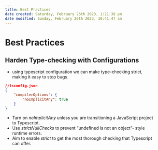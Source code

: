 ```yaml
---
title: Best Practices
date created: Saturday, February 25th 2023, 1:21:38 pm
date modified: Sunday, February 26th 2023, 10:41:47 am
---
```


# Best Practices

## Harden Type-checking with Configurations

- using typescript configuration we can make type-checking strict, making it easy to stop bugs.

```json
//tsconfig.json
{
	"compilerOptions": {
		"noImplicitAny": true
	}
}
```

- Turn on *noImplicitAny* unless you are transitioning a JavaScript project to Typescript.
- Use *strictNullChecks* to prevent “undefined is not an object”- style runtime errors.
- Aim to enable *strict* to get the most thorough checking that Typescript can offer.
